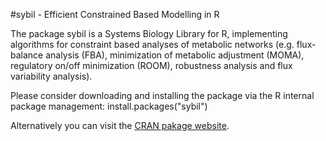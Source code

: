 #sybil - Efficient Constrained Based Modelling in R

The package sybil is a Systems Biology Library for R, implementing algorithms for constraint based analyses of metabolic networks (e.g. flux-balance analysis (FBA), minimization of metabolic adjustment (MOMA), regulatory on/off minimization (ROOM), robustness analysis and flux variability analysis).

Please consider downloading and installing the package via the R internal package management:
install.packages("sybil")

Alternatively you can visit the [CRAN pakage website](http://cran.r-project.org/web/packages/sybil/index.html).
